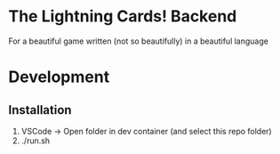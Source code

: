 # The Lightning Cards! Backend
For a beautiful game written (not so beautifully) in a beautiful language

# Development
## Installation
1. VSCode -> Open folder in dev container (and select this repo folder)
2. ./run.sh